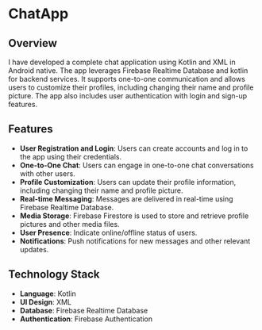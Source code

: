# ChatApp

## Overview
I have developed a complete chat application using Kotlin and XML in Android native. The app leverages Firebase Realtime Database and kotlin for backend services. It supports one-to-one communication and allows users to customize their profiles, including changing their name and profile picture. The app also includes user authentication with login and sign-up features.

## Features
- **User Registration and Login**: Users can create accounts and log in to the app using their credentials.
- **One-to-One Chat**: Users can engage in one-to-one chat conversations with other users.
- **Profile Customization**: Users can update their profile information, including changing their name and profile picture.
- **Real-time Messaging**: Messages are delivered in real-time using Firebase Realtime Database.
- **Media Storage**: Firebase Firestore is used to store and retrieve profile pictures and other media files.
- **User Presence**: Indicate online/offline status of users.
- **Notifications**: Push notifications for new messages and other relevant updates.

## Technology Stack
- **Language**: Kotlin
- **UI Design**: XML
- **Database**: Firebase Realtime Database
- **Authentication**: Firebase Authentication
